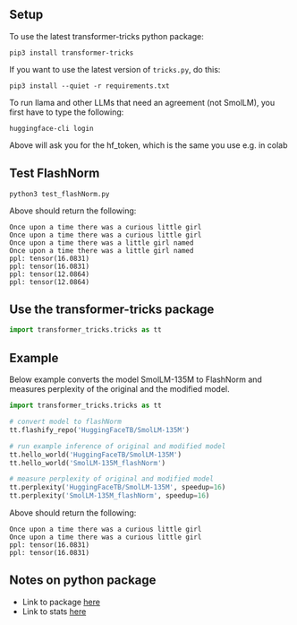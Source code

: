 ## Setup
To use the latest transformer-tricks python package:
```
pip3 install transformer-tricks
```

If you want to use the latest version of `tricks.py`, do this:
```
pip3 install --quiet -r requirements.txt
```

To run llama and other LLMs that need an agreement (not SmolLM), you first have to type the following:
```
huggingface-cli login
```
Above will ask you for the hf_token, which is the same you use e.g. in colab

## Test FlashNorm
```
python3 test_flashNorm.py
```
Above should return the following:
```
Once upon a time there was a curious little girl
Once upon a time there was a curious little girl
Once upon a time there was a little girl named
Once upon a time there was a little girl named
ppl: tensor(16.0831)
ppl: tensor(16.0831)
ppl: tensor(12.0864)
ppl: tensor(12.0864)
```

## Use the transformer-tricks package
```python
import transformer_tricks.tricks as tt
```
## Example
Below example converts the model SmolLM-135M to FlashNorm and measures perplexity of the original and the modified model.
```python
import transformer_tricks.tricks as tt

# convert model to flashNorm
tt.flashify_repo('HuggingFaceTB/SmolLM-135M')

# run example inference of original and modified model
tt.hello_world('HuggingFaceTB/SmolLM-135M')
tt.hello_world('SmolLM-135M_flashNorm')

# measure perplexity of original and modified model
tt.perplexity('HuggingFaceTB/SmolLM-135M', speedup=16)
tt.perplexity('SmolLM-135M_flashNorm', speedup=16)
```
Above should return the following:
```
Once upon a time there was a curious little girl
Once upon a time there was a curious little girl
ppl: tensor(16.0831)
ppl: tensor(16.0831)
```

## Notes on python package
- Link to package [here](https://pypi.org/project/transformer-tricks/)
- Link to stats [here](https://www.pepy.tech/projects/transformer-tricks)
